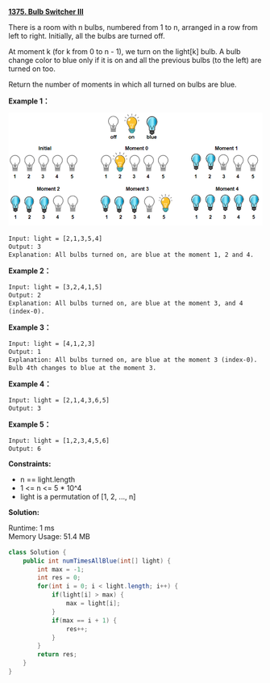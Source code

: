 **[1375. Bulb Switcher III](https://leetcode.com/problems/bulb-switcher-iii/)**

There is a room with n bulbs, numbered from 1 to n, arranged in a row from left to right. Initially, all the bulbs are turned off.

At moment k (for k from 0 to n - 1), we turn on the light[k] bulb. A bulb change color to blue only if it is on and all the previous bulbs (to the left) are turned on too.

Return the number of moments in which all turned on bulbs are blue.

**Example 1：**

![](./png/1375_sample_2_1725.png)

```
Input: light = [2,1,3,5,4]
Output: 3
Explanation: All bulbs turned on, are blue at the moment 1, 2 and 4.

```

**Example 2：**

```
Input: light = [3,2,4,1,5]
Output: 2
Explanation: All bulbs turned on, are blue at the moment 3, and 4 (index-0).

```

**Example 3：**

```
Input: light = [4,1,2,3]
Output: 1
Explanation: All bulbs turned on, are blue at the moment 3 (index-0).
Bulb 4th changes to blue at the moment 3.

```

**Example 4：**

```
Input: light = [2,1,4,3,6,5]
Output: 3

```

**Example 5：**

```
Input: light = [1,2,3,4,5,6]
Output: 6

```

**Constraints:**

* n == light.length
* 1 <= n <= 5 * 10^4
* light is a permutation of  [1, 2, ..., n]

**Solution:**

Runtime:  1 ms<br/>
Memory Usage: 51.4 MB

```java
class Solution {
    public int numTimesAllBlue(int[] light) {
        int max = -1;
        int res = 0;
        for(int i = 0; i < light.length; i++) {
            if(light[i] > max) {
                max = light[i];
            }
            if(max == i + 1) {
                res++;
            }
        }
        return res;
    }
}

```


